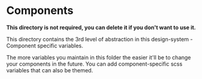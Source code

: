 # Components

**This directory is not required, you can delete it if you don't want to use it.**

This directory contains the 3rd level of abstraction in this design-system - Component specific variables.

The more variables you maintain in this folder the easier it'll be to change your components in the future.
You can add component-specific scss variables that can also be themed.

